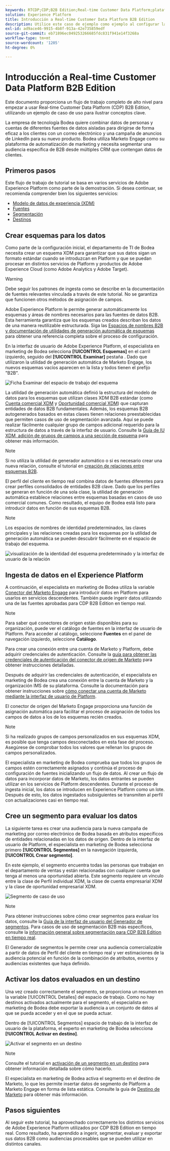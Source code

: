 ```yaml
---
keywords: RTCDP;CDP;B2B Edition;Real-time Customer Data Platform;plataforma de datos de clientes en tiempo real;cdp en tiempo real;b2b;cdp
solution: Experience Platform
title: Introducción a Real-time Customer Data Platform B2B Edition
description: Utilice este caso de ejemplo como ejemplo al configurar la implementación de Real-time Customer Data Platform B2B Edition.
exl-id: ad9ace46-9915-4b8f-913a-42e735859edf
source-git-commit: eb71896ec049253266685fdc831f941e14f3268a
workflow-type: tm+mt
source-wordcount: '1205'
ht-degree: 0%

---
```


# Introducción a Real-time Customer Data Platform B2B Edition

Este documento proporciona un flujo de trabajo completo de alto nivel para empezar a usar Real-time Customer Data Platform (CDP) B2B Edition, utilizando un ejemplo de caso de uso para ilustrar conceptos clave.

La empresa de tecnología Bodea quiere combinar datos de personas y cuentas de diferentes fuentes de datos aisladas para dirigirse de forma eficaz a los clientes con un correo electrónico y una campaña de anuncios de LinkedIn para su nuevo producto. Bodea utiliza Marketo Engage como su plataforma de automatización de marketing y necesita segmentar una audiencia específica de B2B desde múltiples CRM que contengan datos de clientes.

## Primeros pasos

Este flujo de trabajo de tutorial se basa en varios servicios de Adobe Experience Platform como parte de la demostración. Si desea continuar, se recomienda comprender bien los siguientes servicios:

- [Modelo de datos de experiencia (XDM)](../xdm/home.md)
- [Fuentes](../sources/home.md)
- [Segmentación](../segmentation/home.md)
- [Destinos](../destinations/home.md)

## Crear esquemas para los datos

Como parte de la configuración inicial, el departamento de TI de Bodea necesita crear un esquema XDM para garantizar que sus datos sigan un formato estándar cuando se introduzcan en Platform y que se puedan procesar en distintos servicios de Platform y productos de Adobe Experience Cloud (como Adobe Analytics y Adobe Target).

>[!WARNING]
>
>Debe seguir los patrones de ingesta como se describe en la documentación de fuentes relevantes vinculada a través de este tutorial. No se garantiza que funcionen otros métodos de asignación de campos.

Adobe Experience Platform le permite generar automáticamente los esquemas y áreas de nombres necesarios para las fuentes de datos B2B. Esta herramienta garantiza que los esquemas creados describan los datos de una manera reutilizable estructurada. Siga las [Espacios de nombres B2B y documentación de utilidades de generación automática de esquemas](../sources/connectors/adobe-applications/marketo/marketo-namespaces.md) para obtener una referencia completa sobre el proceso de configuración.

En la interfaz de usuario de Adobe Experience Platform, el especialista en marketing de Bodea selecciona **[!UICONTROL Esquemas]** en el carril izquierdo, seguido del **[!UICONTROL Examinar]** pestaña . Dado que utilizaron la utilidad de generación automática de Marketo Engage, los nuevos esquemas vacíos aparecen en la lista y todos tienen el prefijo &quot;B2B&quot;.

![Ficha Examinar del espacio de trabajo del esquema](./assets/b2b-tutorial/empty-b2b-schemas.png)

La utilidad de generación automática definió la estructura del modelo de datos para los esquemas que utilizan clases XDM B2B estándar (como [Cuenta comercial XDM](../xdm/classes/b2b/business-account.md) y [Oportunidad comercial XDM](../xdm/classes/b2b/business-opportunity.md)) que capturan entidades de datos B2B fundamentales. Además, los esquemas B2B autogenerados basados en estas clases tienen relaciones preestablecidas que permiten casos de uso de segmentación avanzada. Aquí se puede realizar fácilmente cualquier grupo de campos adicional requerido para la estructura de datos a través de la interfaz de usuario. Consulte la [Guía de IU XDM, adición de grupos de campos a una sección de esquema](../xdm/ui/resources/schemas.md#add-field-groups) para obtener más información.

>[!NOTE]
> 
>Si no utiliza la utilidad de generador automático o si es necesario crear una nueva relación, consulte el tutorial en [creación de relaciones entre esquemas B2B](../xdm/tutorials/relationship-b2b.md).

El perfil del cliente en tiempo real combina datos de fuentes diferentes para crear perfiles consolidados de entidades B2B clave. Dado que los perfiles se generan en función de una sola clase, la utilidad de generación automática establece relaciones entre esquemas basadas en casos de uso comercial comunes. Como resultado, el equipo de Bodea está listo para introducir datos en función de sus esquemas B2B.

>[!NOTE]
> 
>Los espacios de nombres de identidad predeterminados, las claves principales y las relaciones creadas para los esquemas por la utilidad de generación automática se pueden descubrir fácilmente en el espacio de trabajo del esquema.
>
>![visualización de la identidad del esquema predeterminado y la interfaz de usuario de la relación](./assets/b2b-tutorial/schema-identity-relationship.png)

## Ingesta de datos en el Experience Platform

A continuación, el especialista en marketing de Bodea utiliza la variable [Conector del Marketo Engage](../sources/connectors/adobe-applications/marketo/marketo.md) para introducir datos en Platform para usarlos en servicios descendentes. También puede ingerir datos utilizando una de las fuentes aprobadas para CDP B2B Edition en tiempo real.

>[!NOTE]
> 
>Para saber qué conectores de origen están disponibles para su organización, puede ver el catálogo de fuentes en la interfaz de usuario de Platform. Para acceder al catálogo, seleccione **Fuentes** en el panel de navegación izquierdo, seleccione **Catálogo**.

Para crear una conexión entre una cuenta de Marketo y Platform, debe adquirir credenciales de autenticación. Consulte la [guía para obtener las credenciales de autenticación del conector de origen de Marketo](../sources/connectors/adobe-applications/marketo/marketo-auth.md) para obtener instrucciones detalladas.

Después de adquirir las credenciales de autenticación, el especialista en marketing de Bodea crea una conexión entre la cuenta de Marketo y la organización IMS de su plataforma. Consulte la documentación para obtener instrucciones sobre [cómo conectar una cuenta de Marketo mediante la interfaz de usuario de Platform](../sources/tutorials/ui/create/adobe-applications/marketo.md).

El conector de origen del Marketo Engage proporciona una función de asignación automática para facilitar el proceso de asignación de todos los campos de datos a los de los esquemas recién creados.

>[!NOTE]
> 
>Si ha realizado grupos de campos personalizados en sus esquemas XDM, es posible que tenga campos desconectados en esta fase del proceso. Asegúrese de comprobar todos los valores que rellenan los grupos de campos personalizados.

El especialista en marketing de Bodea comprueba que todos los grupos de campos estén correctamente asignados y continúa el proceso de configuración de fuentes inicializando un flujo de datos. Al crear un flujo de datos para incorporar datos de Marketo, los datos entrantes se pueden utilizar en los servicios de Platform descendentes. Durante el proceso de ingesta inicial, los datos se introducen en Experience Platform como un lote. Después de esto, los datos ingestados subsiguientes se transmiten al perfil con actualizaciones casi en tiempo real.

## Cree un segmento para evaluar los datos

La siguiente tarea es crear una audiencia para la nueva campaña de marketing por correo electrónico de Bodea basada en atributos específicos de entidades relacionadas en los datos de origen. Dentro de la interfaz de usuario de Platform, el especialista en marketing de Bodea selecciona primero **[!UICONTROL Segmentos]** en la navegación izquierda, **[!UICONTROL Crear segmento]**.

En este ejemplo, el segmento encuentra todas las personas que trabajan en el departamento de ventas y están relacionadas con cualquier cuenta que tenga al menos una oportunidad abierta. Este segmento requiere un vínculo entre la clase de Perfil individual XDM, la clase de cuenta empresarial XDM y la clase de oportunidad empresarial XDM.

![Segmento de caso de uso](./assets/b2b-tutorial/use-case-segment.png)

>[!NOTE]
> 
>Para obtener instrucciones sobre cómo crear segmentos para evaluar los datos, consulte la [Guía de la interfaz de usuario del Generador de segmentos](../segmentation/ui/segment-builder.md). Para casos de uso de segmentación B2B más específicos, consulte la [información general sobre segmentación para CDP B2B Edition en tiempo real](./segmentation/b2b.md).

El Generador de segmentos le permite crear una audiencia comercializable a partir de datos de Perfil del cliente en tiempo real y ver estimaciones de la audiencia potencial en función de la combinación de atributos, eventos y audiencias existentes que haya definido.

## Activar los datos evaluados en un destino

Una vez creado correctamente el segmento, se proporciona un resumen en la variable [!UICONTROL Detalles] del espacio de trabajo. Como no hay destinos activados actualmente para el segmento, el especialista en marketing de Bodea debe exportar la audiencia a un conjunto de datos al que se pueda acceder y en el que se pueda actuar.

Dentro de [!UICONTROL Segmentos] espacio de trabajo de la interfaz de usuario de la plataforma, el experto en marketing de Bodea selecciona **[!UICONTROL Activar en destino]**.

![Activar el segmento en un destino](./assets/b2b-tutorial/activate-to-destination.png)

>[!NOTE]
> 
>Consulte el tutorial en [activación de un segmento en un destino](https://experienceleague.adobe.com/docs/marketo/using/product-docs/core-marketo-concepts/smart-lists-and-static-lists/static-lists/push-an-adobe-experience-cloud-segment-to-a-marketo-static-list.html) para obtener información detallada sobre cómo hacerlo.

El especialista en marketing de Bodea activa el segmento en el destino de Marketo, lo que les permite insertar datos de segmento de Platform a Marketo Engage en forma de lista estática. Consulte la guía de [Destino de Marketo](https://experienceleague.adobe.com/docs/experience-platform/destinations/catalog/adobe/marketo-engage.html) para obtener más información.

## Pasos siguientes

Al seguir este tutorial, ha aprovechado correctamente los distintos servicios de Adobe Experience Platform utilizados por CDP B2B Edition en tiempo real. Como resultado, ha aprendido a ingerir, segmentar, evaluar y exportar sus datos B2B como audiencias procesables que se pueden utilizar en distintos canales.
